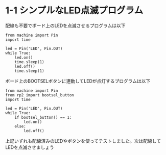 # 1-1  シンプルなLED点滅プログラム

配線も不要でボード上のLEDを点滅させるプログラムは以下
```
from machine import Pin
import time

led = Pin('LED', Pin.OUT)
while True:
    led.on()
    time.sleep(1)
    led.off()
    time.sleep(1)
```

ボード上のBOOTSELボタンに連動してLEDが点灯するプログラムは以下
```
from machine import Pin
from rp2 import bootsel_button
import time

led = Pin('LED', Pin.OUT)
while True:
    if bootsel_button() == 1:
        led.on()
    else:
        led.off()
```

上記いずれも配線済みのLEDやボタンを使ってテストしました。次は配線してLEDを点滅させましょう
